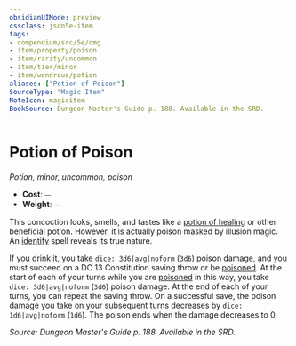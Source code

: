 ```yaml
---
obsidianUIMode: preview
cssclass: json5e-item
tags:
- compendium/src/5e/dmg
- item/property/poison
- item/rarity/uncommon
- item/tier/minor
- item/wondrous/potion
aliases: ["Potion of Poison"]
SourceType: "Magic Item"
NoteIcon: magicitem
BookSource: Dungeon Master's Guide p. 188. Available in the SRD.
---
```

# Potion of Poison
*Potion, minor, uncommon, poison*  

- **Cost**: ⏤
- **Weight**: ⏤

This concoction looks, smells, and tastes like a [potion of healing](/3-Mechanics/CLI/items/potion-of-healing.md) or other beneficial potion. However, it is actually poison masked by illusion magic. An [identify](/3-Mechanics/CLI/spells/identify.md) spell reveals its true nature.

If you drink it, you take `dice: 3d6|avg|noform` (`3d6`) poison damage, and you must succeed on a DC 13 Constitution saving throw or be [poisoned](/3-Mechanics/CLI/rules/conditions.md#poisoned). At the start of each of your turns while you are [poisoned](/3-Mechanics/CLI/rules/conditions.md#poisoned) in this way, you take `dice: 3d6|avg|noform` (`3d6`) poison damage. At the end of each of your turns, you can repeat the saving throw. On a successful save, the poison damage you take on your subsequent turns decreases by `dice: 1d6|avg|noform` (`1d6`). The poison ends when the damage decreases to 0.

*Source: Dungeon Master's Guide p. 188. Available in the SRD.*